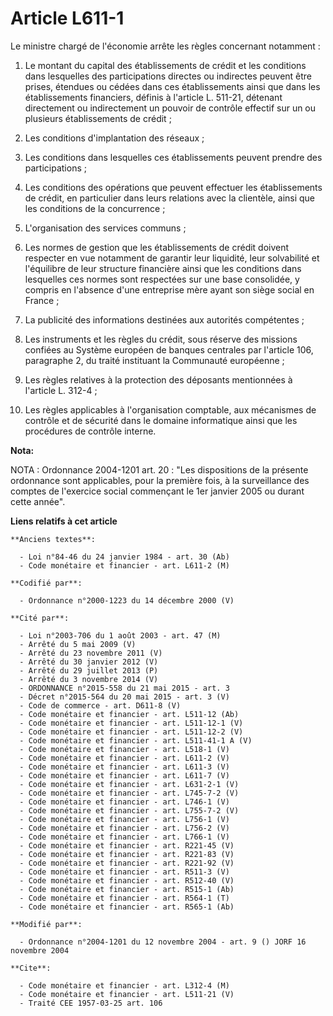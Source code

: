 # Article L611-1

Le ministre chargé de l'économie arrête les règles concernant notamment :

1. Le montant du capital des établissements de crédit et les conditions dans lesquelles des participations directes ou
indirectes peuvent être prises, étendues ou cédées dans ces établissements ainsi que dans les établissements financiers,
définis à l'article L. 511-21, détenant directement ou indirectement un pouvoir de contrôle effectif sur un ou plusieurs
établissements de crédit ;

2. Les conditions d'implantation des réseaux ;

3. Les conditions dans lesquelles ces établissements peuvent prendre des participations ;

4. Les conditions des opérations que peuvent effectuer les établissements de crédit, en particulier dans leurs relations avec
la clientèle, ainsi que les conditions de la concurrence ;

5. L'organisation des services communs ;

6. Les normes de gestion que les établissements de crédit doivent respecter en vue notamment de garantir leur liquidité, leur
solvabilité et l'équilibre de leur structure financière ainsi que les conditions dans lesquelles ces normes sont respectées
sur une base consolidée, y compris en l'absence d'une entreprise mère ayant son siège social en France ;

7. La publicité des informations destinées aux autorités compétentes ;

8. Les instruments et les règles du crédit, sous réserve des missions confiées au Système européen de banques centrales par
l'article 106, paragraphe 2, du traité instituant la Communauté européenne ;

9. Les règles relatives à la protection des déposants mentionnées à l'article L. 312-4 ;

10. Les règles applicables à l'organisation comptable, aux mécanismes de contrôle et de sécurité dans le domaine informatique
ainsi que les procédures de contrôle interne.

**Nota:**

NOTA : Ordonnance 2004-1201 art. 20 : "Les dispositions de la présente ordonnance sont applicables, pour la première fois, à
la surveillance des comptes de l'exercice social commençant le 1er janvier 2005 ou durant cette année".

**Liens relatifs à cet article**

	**Anciens textes**:

	  - Loi n°84-46 du 24 janvier 1984 - art. 30 (Ab)
	  - Code monétaire et financier - art. L611-2 (M)

	**Codifié par**:

	  - Ordonnance n°2000-1223 du 14 décembre 2000 (V)

	**Cité par**:

	  - Loi n°2003-706 du 1 août 2003 - art. 47 (M)
	  - Arrêté du 5 mai 2009 (V)
	  - Arrêté du 23 novembre 2011 (V)
	  - Arrêté du 30 janvier 2012 (V)
	  - Arrêté du 29 juillet 2013 (P)
	  - Arrêté du 3 novembre 2014 (V)
	  - ORDONNANCE n°2015-558 du 21 mai 2015 - art. 3
	  - Décret n°2015-564 du 20 mai 2015 - art. 3 (V)
	  - Code de commerce - art. D611-8 (V)
	  - Code monétaire et financier - art. L511-12 (Ab)
	  - Code monétaire et financier - art. L511-12-1 (V)
	  - Code monétaire et financier - art. L511-12-2 (V)
	  - Code monétaire et financier - art. L511-41-1 A (V)
	  - Code monétaire et financier - art. L518-1 (V)
	  - Code monétaire et financier - art. L611-2 (V)
	  - Code monétaire et financier - art. L611-3 (V)
	  - Code monétaire et financier - art. L611-7 (V)
	  - Code monétaire et financier - art. L631-2-1 (V)
	  - Code monétaire et financier - art. L745-7-2 (V)
	  - Code monétaire et financier - art. L746-1 (V)
	  - Code monétaire et financier - art. L755-7-2 (V)
	  - Code monétaire et financier - art. L756-1 (V)
	  - Code monétaire et financier - art. L756-2 (V)
	  - Code monétaire et financier - art. L766-1 (V)
	  - Code monétaire et financier - art. R221-45 (V)
	  - Code monétaire et financier - art. R221-83 (V)
	  - Code monétaire et financier - art. R221-92 (V)
	  - Code monétaire et financier - art. R511-3 (V)
	  - Code monétaire et financier - art. R512-40 (V)
	  - Code monétaire et financier - art. R515-1 (Ab)
	  - Code monétaire et financier - art. R564-1 (T)
	  - Code monétaire et financier - art. R565-1 (Ab)

	**Modifié par**:

	  - Ordonnance n°2004-1201 du 12 novembre 2004 - art. 9 () JORF 16 novembre 2004

	**Cite**:

	  - Code monétaire et financier - art. L312-4 (M)
	  - Code monétaire et financier - art. L511-21 (V)
	  - Traité CEE 1957-03-25 art. 106
